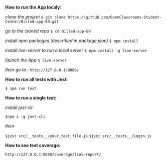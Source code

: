 **How to run the App localy**:

*clone the project*
`$ git clone https://github.com/OpenClassrooms-Student-Center/Billed-app-EN.git`

*go to the cloned repo*
`$ cd Billed-app-EN`

*install npm packages (described in package.json)*
`$ npm install`

*install live-server to run a local server*
`$ npm install -g live-server`

*launch the App*
`$ live-server`

*then go to :*
`http://127.0.0.1:8080/`


**How to run all tests with Jest:**

`$ npm run test`

**How to run a single test:**

*install jest-cli*

`$npm i -g jest-cli`

*then*

`$jest src/__tests__/your_test_file.js`
`$jest src/__tests__/Login.js`

**How to see test coverage:**

`http://127.0.0.1:8080/coverage/lcov-report/`


